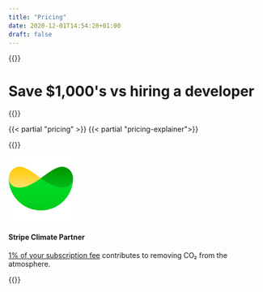 ```yaml
---
title: "Pricing"
date: 2020-12-01T14:54:28+01:00
draft: false
---
```


{{<rawhtml>}}
<h1 class="text-gray-800 text-3xl md:text-4xl lg:text-5xl font-bold mb-2 md:mb-4 lg:mb-8 text-center">
    Save $1,000's vs hiring a developer
</h1>
<div class="max-w-2xl m-auto">
 <div class="senja-frame-embed" data-id="653c0c07-e8a3-403d-8b35-9336433e060b"></div>
 </div>
{{</rawhtml>}}

{{< partial "pricing" >}}
{{< partial "pricing-explainer">}}

{{<rawhtml>}}
<div class="bg-gray-100 py-12">
    <div class="w-full md:w-1/2 mx-auto rounded-lg bg-white border border-gray-200 p-6 text-gray-800 font-light flex">
    <img src="/images/stripe-climate-small.png" alt="Stripe Climate logo" class="mr-4 h-12"/>
    <div class="flex-grow flex flex-col">
        <h4 class="font-bold">Stripe Climate Partner</h4>
        <p>
            <a href="https://climate.stripe.com/ATNUBZ" class="underline" target="_blank" rel="noopener noreferrer">1% of your subscription fee</a> contributes to removing CO₂ from the atmosphere.
        </p>
    </div>
    </div>
</div>
{{</rawhtml>}}